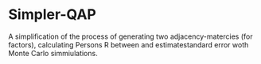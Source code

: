 # Simpler-QAP
A simplification of the process of generating two adjacency-matercies (for factors), calculating Persons R between and estimatestandard error woth Monte Carlo simmiulations. 
